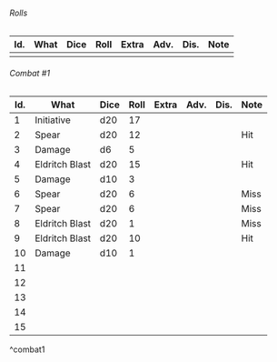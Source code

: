 

###### Rolls
| Id. | What | Dice | Roll | Extra | Adv. | Dis. | Note |
| --- | ---- | ---- | ---- | ----- | ---- | ---- | ---- |
|     |      |      |      |       |      |      |      |

###### Combat #1
| Id. | What           | Dice | Roll | Extra | Adv. | Dis. | Note |
| --- | -------------- | ---- | ---- | ----- | ---- | ---- | ---- |
| 1   | Initiative     | d20  | 17   |       |      |      |      |
| 2   | Spear          | d20  | 12   |       |      |      | Hit  |
| 3   | Damage         | d6   | 5    |       |      |      |      |
| 4   | Eldritch Blast | d20  | 15   |       |      |      | Hit  |
| 5   | Damage         | d10  | 3    |       |      |      |      |
| 6   | Spear          | d20  | 6    |       |      |      | Miss |
| 7   | Spear          | d20  | 6    |       |      |      | Miss |
| 8   | Eldritch Blast | d20  | 1    |       |      |      | Miss |
| 9   | Eldritch Blast | d20  | 10   |       |      |      | Hit  | 
| 10  | Damage         | d10  | 1    |       |      |      |      |
| 11  |                |      |      |       |      |      |      |
| 12  |                |      |      |       |      |      |      |
| 13  |                |      |      |       |      |      |      |
| 14  |                |      |      |       |      |      |      |
| 15  |                |      |      |       |      |      |      |
^combat1